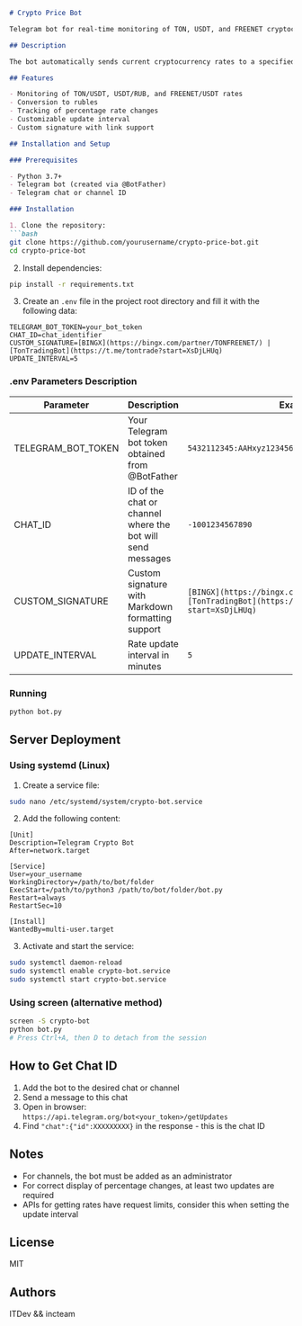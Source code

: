 

```markdown
# Crypto Price Bot

Telegram bot for real-time monitoring of TON, USDT, and FREENET cryptocurrency rates.

## Description

The bot automatically sends current cryptocurrency rates to a specified chat or channel at a set interval. It displays prices in USD and RUB, as well as percentage changes.

## Features

- Monitoring of TON/USDT, USDT/RUB, and FREENET/USDT rates
- Conversion to rubles
- Tracking of percentage rate changes
- Customizable update interval
- Custom signature with link support

## Installation and Setup

### Prerequisites

- Python 3.7+
- Telegram bot (created via @BotFather)
- Telegram chat or channel ID

### Installation

1. Clone the repository:
```bash
git clone https://github.com/yourusername/crypto-price-bot.git
cd crypto-price-bot
```

2. Install dependencies:
```bash
pip install -r requirements.txt
```

3. Create an `.env` file in the project root directory and fill it with the following data:
```
TELEGRAM_BOT_TOKEN=your_bot_token
CHAT_ID=chat_identifier
CUSTOM_SIGNATURE=[BINGX](https://bingx.com/partner/TONFREENET/) | [TonTradingBot](https://t.me/tontrade?start=XsDjLHUq)
UPDATE_INTERVAL=5
```

### .env Parameters Description

| Parameter | Description | Example |
|----------|----------|--------|
| TELEGRAM_BOT_TOKEN | Your Telegram bot token obtained from @BotFather | `5432112345:AAHxyz123456789abcdefghijklmnopqrstuv` |
| CHAT_ID | ID of the chat or channel where the bot will send messages | `-1001234567890` |
| CUSTOM_SIGNATURE | Custom signature with Markdown formatting support | `[BINGX](https://bingx.com/partner/TONFREENET/) \| [TonTradingBot](https://t.me/tontrade?start=XsDjLHUq)` |
| UPDATE_INTERVAL | Rate update interval in minutes | `5` |

### Running

```bash
python bot.py
```

## Server Deployment

### Using systemd (Linux)

1. Create a service file:
```bash
sudo nano /etc/systemd/system/crypto-bot.service
```

2. Add the following content:
```
[Unit]
Description=Telegram Crypto Bot
After=network.target

[Service]
User=your_username
WorkingDirectory=/path/to/bot/folder
ExecStart=/path/to/python3 /path/to/bot/folder/bot.py
Restart=always
RestartSec=10

[Install]
WantedBy=multi-user.target
```

3. Activate and start the service:
```bash
sudo systemctl daemon-reload
sudo systemctl enable crypto-bot.service
sudo systemctl start crypto-bot.service
```

### Using screen (alternative method)

```bash
screen -S crypto-bot
python bot.py
# Press Ctrl+A, then D to detach from the session
```

## How to Get Chat ID

1. Add the bot to the desired chat or channel
2. Send a message to this chat
3. Open in browser: `https://api.telegram.org/bot<your_token>/getUpdates`
4. Find `"chat":{"id":XXXXXXXXX}` in the response - this is the chat ID

## Notes

- For channels, the bot must be added as an administrator
- For correct display of percentage changes, at least two updates are required
- APIs for getting rates have request limits, consider this when setting the update interval

## License

MIT

## Authors

ITDev && incteam
```
